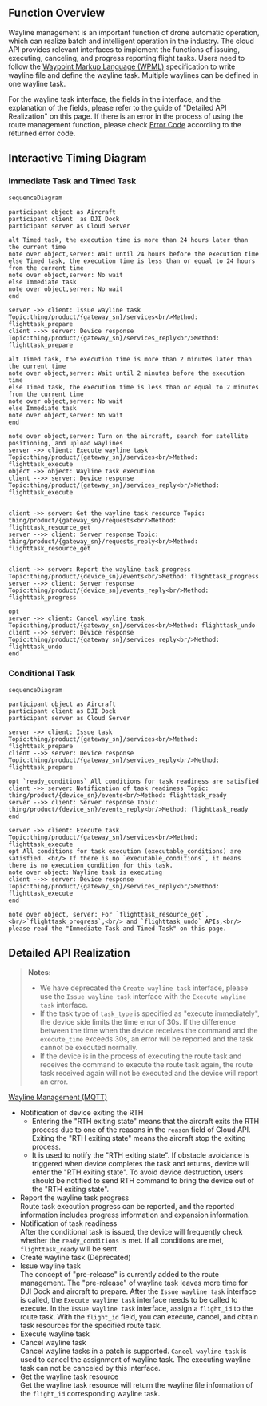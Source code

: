 
## Function Overview

Wayline management is an important function of drone automatic operation, which can realize batch and intelligent operation in the industry. The cloud API provides relevant interfaces to implement the functions of issuing, executing, canceling, and progress reporting flight tasks.
Users need to follow the [Waypoint Markup Language (WPML)](https://developer.dji.com/doc/cloud-api-tutorial/en/feature-set/dji-wpml/overview.html) specification to write wayline file and define the wayline task. Multiple waylines can be defined in one wayline task.

For the wayline task interface, the fields in the interface, and the explanation of the fields, please refer to the guide of "Detailed API Realization" on this page. If there is an error in the process of using the route management function, please check [Error Code](https://developer.dji.com/doc/cloud-api-tutorial/en/server-api-reference/error-code.html) according to the returned error code.



## Interactive Timing Diagram

### Immediate Task and Timed Task
```mermaid
sequenceDiagram

participant object as Aircraft
participant client  as DJI Dock
participant server as Cloud Server

alt Timed task, the execution time is more than 24 hours later than the current time
note over object,server: Wait until 24 hours before the execution time
else Timed task, the execution time is less than or equal to 24 hours from the current time
note over object,server: No wait
else Immediate task
note over object,server: No wait
end

server ->> client: Issue wayline task Topic:thing/product/{gateway_sn}/services<br/>Method: flighttask_prepare
client -->> server: Device response Topic:thing/product/{gateway_sn}/services_reply<br/>Method: flighttask_prepare

alt Timed task, the execution time is more than 2 minutes later than the current time
note over object,server: Wait until 2 minutes before the execution time
else Timed task, the execution time is less than or equal to 2 minutes from the current time
note over object,server: No wait
else Immediate task
note over object,server: No wait
end

note over object,server: Turn on the aircraft, search for satellite positioning, and upload waylines
server ->> client: Execute wayline task Topic:thing/product/{gateway_sn}/services<br/>Method: flighttask_execute
object ->> object: Wayline task execution
client -->> server: Device response Topic:thing/product/{gateway_sn}/services_reply<br/>Method: flighttask_execute


client ->> server: Get the wayline task resource Topic: thing/product/{gateway_sn}/requests<br/>Method: flighttask_resource_get
server -->> client: Server response Topic: thing/product/{gateway_sn}/requests_reply<br/>Method: flighttask_resource_get


client ->> server: Report the wayline task progress Topic:thing/product/{device_sn}/events<br/>Method: flighttask_progress
server -->> client: Server response Topic:thing/product/{device_sn}/events_reply<br/>Method: flighttask_progress

opt
server ->> client: Cancel wayline task Topic:thing/product/{gateway_sn}/services<br/>Method: flighttask_undo
client -->> server: Device response Topic:thing/product/{gateway_sn}/services_reply<br/>Method: flighttask_undo
end
```

### Conditional Task
```mermaid
sequenceDiagram

participant object as Aircraft
participant client as DJI Dock
participant server as Cloud Server

server ->> client: Issue task Topic:thing/product/{gateway_sn}/services<br/>Method: flighttask_prepare
client -->> server: Device response Topic:thing/product/{gateway_sn}/services_reply<br/>Method: flighttask_prepare

opt `ready_conditions` All conditions for task readiness are satisfied
client ->> server: Notification of task readiness Topic: thing/product/{device_sn}/events<br/>Method: flighttask_ready
server -->> client: Server response Topic: thing/product/{device_sn}/events_reply<br/>Method: flighttask_ready
end

server ->> client: Execute task Topic:thing/product/{gateway_sn}/services<br/>Method: flighttask_execute
opt All conditions for task execution (executable_conditions) are satisfied. <br/> If there is no `executable_conditions`, it means there is no execution condition for this task.
note over object: Wayline task is executing
client -->> server: Device response Topic:thing/product/{gateway_sn}/services_reply<br/>Method: flighttask_execute
end

note over object, server: For `flighttask_resource_get`,<br/>`flighttask_progress`,<br/> and `flighttask_undo` APIs,<br/> please read the "Immediate Task and Timed Task" on this page.

```

## Detailed API Realization

> **Notes:**
>
> * We have deprecated the `Create wayline task` interface, please use the `Issue wayline task` interface with the `Execute wayline task` interface.
> * If the task type of `task_type` is specified as "execute immediately", the device side limits the time error of 30s. If the difference between the time when the device receives the command and the `execute_time` exceeds 30s, an error will be reported and the task cannot be executed normally.
> * If the device is in the process of executing the route task and receives the command to execute the route task again, the route task received again will not be executed and the device will report an error.

[Wayline Management (MQTT)](https://developer.dji.com/doc/cloud-api-tutorial/en/server-api-reference/mqtt/thing-model/gateway/dock/wayline.html)

* Notification of device exiting the RTH
  * Entering the "RTH exiting state" means that the aircraft exits the RTH process due to one of the reasons in the `reason` field of Cloud API. Exiting the "RTH exiting state" means the aircraft stop the exiting process.
  * It is used to notify the "RTH exiting state". If obstacle avoidance is triggered when device completes the task and returns, device will enter the "RTH exiting state". To avoid device destruction, users should be notified to send RTH command to bring the device out of the "RTH exiting state".
* Report the wayline task progress<br/>
  Route task execution progress can be reported, and the reported information includes progress information and expansion information.
* Notification of task readiness<br/>
  After the conditional task is issued, the device will frequently check whether the `ready_conditions` is met. If all conditions are met, `flighttask_ready` will be sent.
* Create wayline task (Deprecated)
* Issue wayline task<br/>
  The concept of "pre-release" is currently added to the route management. The "pre-release" of wayline task leaves more time for DJI Dock and aircraft to prepare. After the `Issue wayline task` interface is called, the `Execute wayline task` interface needs to be called to execute. In the `Issue wayline task` interface, assign a `flight_id` to the route task. With the `flight_id` field, you can execute, cancel, and obtain task resources for the specified route task.
* Execute wayline task
* Cancel wayline task<br/>
  Cancel wayline tasks in a patch is supported. `Cancel wayline task` is used to cancel the assignment of wayline task. The executing wayline task can not be canceled by this interface.
* Get the wayline task resource<br/>
  Get the wayline task resource will return the wayline file information of the `flight_id` corresponding wayline task.
